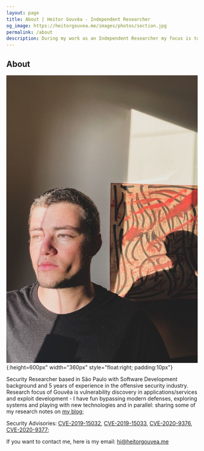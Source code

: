 ```yaml
---
layout: page
title: About | Heitor Gouvêa - Independent Researcher
og_image: https://heitorgouvea.me/images/photos/section.jpg
permalink: /about
description: During my work as an Independent Researcher my focus is to help people and organizations take control of their own information. I combine a technical skillset with business experience to help companies understand the threats they face and build intelligent tools to combat risk and future security for both individuals and groups.
---
```


## About

![Image](/images/photos/profile.jpeg){:height=600px" width="360px" style="float:right; padding:10px"}

Security Researcher based in São Paulo with Software Development background and 5 years of experience in the offensive security industry. Research focus of Gouvêa is vulnerability discovery in applications/services and exploit development - I have fun bypassing modern defenses, exploring systems and playing with new technologies and in parallel: sharing some of my research notes on [my blog](/);

Security Advisories: [CVE-2019-15032](/2019/09/17/CVE-2019-15032), [CVE-2019-15033](/2019/09/17/CVE-2019-15033), [CVE-2020-9376](/2020/03/04/CVE-2020-9376), [CVE-2020-9377](/2020/03/04/CVE-2020-9377);

If you want to contact me, here is my email: [hi@heitorgouvea.me](mailto:hi@heitorgouvea.me)
